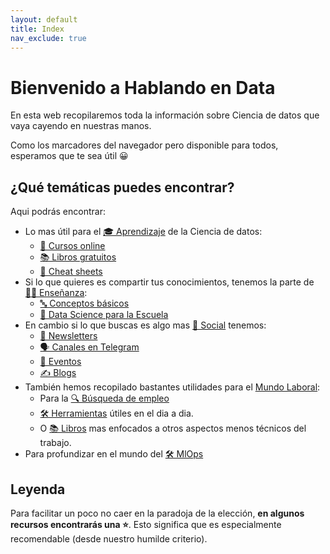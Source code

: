 ```yaml
---
layout: default
title: Index
nav_exclude: true
---
```


# Bienvenido a Hablando en Data

En esta web recopilaremos toda la información sobre Ciencia de datos que vaya cayendo en nuestras manos.

Como los marcadores del navegador pero disponible para todos, esperamos que te sea útil 😀

## ¿Qué temáticas puedes encontrar?

Aqui podrás encontrar:
- Lo mas útil para el [🎓 Aprendizaje](https://hablandoendata.github.io/WebRecopilatorio/Libros%20gratuitos.html) de la Ciencia de datos:
  - [📝 Cursos online](https://hablandoendata.github.io/WebRecopilatorio/Libros%20gratuitos.html#-cursos-online)
  - [📚 Libros gratuitos](https://hablandoendata.github.io/WebRecopilatorio/Libros%20gratuitos.html#-libros-gratuitos)
  - [🔖 Cheat sheets](https://hablandoendata.github.io/WebRecopilatorio/Libros%20gratuitos.html#-cheat-sheets)
- Si lo que quieres es compartir tus conocimientos, tenemos la parte de [👩‍🏫 Enseñanza](https://hablandoendata.github.io/WebRecopilatorio/Ense%C3%B1anza.html):
  - [🔤 Conceptos básicos](https://hablandoendata.github.io/WebRecopilatorio/Ense%C3%B1anza.html#-conceptos-b%C3%A1sicos)
  - [🏫 Data Science para la Escuela](https://hablandoendata.github.io/WebRecopilatorio/Ense%C3%B1anza.html#-data-science-escuela)
- En cambio si lo que buscas es algo mas [👥 Social](https://hablandoendata.github.io/WebRecopilatorio/Social.html) tenemos:
  - [📰 Newsletters](https://hablandoendata.github.io/WebRecopilatorio/Social.html#-newsletters)
  - [🗣️ Canales en Telegram](https://hablandoendata.github.io/WebRecopilatorio/Social.html#%EF%B8%8F-canales-en-telegram)
  - [📅 Eventos](https://hablandoendata.github.io/WebRecopilatorio/Social.html#-eventos)
  - [✍️ Blogs](https://hablandoendata.github.io/WebRecopilatorio/Social.html#%EF%B8%8F-blogs)
- También hemos recopilado bastantes utilidades para el [ Mundo Laboral](https://hablandoendata.github.io/WebRecopilatorio/Mundo%20laboral.html):
  - Para la [🔍 Búsqueda de empleo](https://hablandoendata.github.io/WebRecopilatorio/Mundo%20laboral.html#-b%C3%BAsqueda-de-empleo)
  - [🛠️ Herramientas](https://hablandoendata.github.io/WebRecopilatorio/Mundo%20laboral.html#%EF%B8%8F-herramientas) útiles en el dia a dia.
  - O [📚 Libros](https://hablandoendata.github.io/WebRecopilatorio/Mundo%20laboral.html#-libros) mas enfocados a otros aspectos menos técnicos del trabajo.
- Para profundizar en el mundo del [🛠️ MlOps](https://hablandoendata.github.io/WebRecopilatorio/MLOps.html)

## Leyenda

Para facilitar un poco no caer en la paradoja de la elección, **en algunos recursos encontrarás una ⭐**. Esto significa que es especialmente recomendable (desde nuestro humilde criterio).
